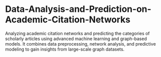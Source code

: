 # Data-Analysis-and-Prediction-on-Academic-Citation-Networks
Analyzing academic citation networks and predicting the categories of scholarly articles using advanced machine learning and graph-based models. It combines data preprocessing, network analysis, and predictive modeling to gain insights from large-scale graph datasets.
